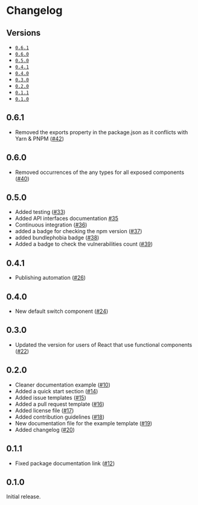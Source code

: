 # Changelog

## Versions

- [`0.6.1`](#061)
- [`0.6.0`](#060)
- [`0.5.0`](#050)
- [`0.4.1`](#041)
- [`0.4.0`](#040)
- [`0.3.0`](#030)
- [`0.2.0`](#020)
- [`0.1.1`](#011)
- [`0.1.0`](#010)

## 0.6.1

- Removed the exports property in the package.json as it conflicts with Yarn & PNPM ([#42](https://github.com/aminnairi/react-switch/pull/42))

## 0.6.0

- Removed occurrences of the any types for all exposed components ([#40](https://github.com/aminnairi/react-switch/pull/40))

## 0.5.0

- Added testing ([#33](https://github.com/aminnairi/react-switch/pull/33))
- Added API interfaces documentation [#35](https://github.com/aminnairi/react-switch/pull/35)
- Continuous integration ([#36](https://github.com/aminnairi/react-switch/pull/36))
- added a badge for checking the npm version ([#37](https://github.com/aminnairi/react-switch/pull/37))
- added bundlephobia badge ([#38](https://github.com/aminnairi/react-switch/pull/38))
- Added a badge to check the vulnerabilities count ([#39](https://github.com/aminnairi/react-switch/pull/39))

## 0.4.1

- Publishing automation ([#26](https://github.com/aminnairi/react-switch/pull/26))

## 0.4.0

- New default switch component ([#24](https://github.com/aminnairi/react-switch/pull/24))

## 0.3.0

- Updated the version for users of React that use functional components ([#22](https://github.com/aminnairi/react-switch/pull/22))

## 0.2.0

- Cleaner documentation example ([#10](https://github.com/aminnairi/react-switch/pull/10))
- Added a quick start section ([#14](https://github.com/aminnairi/react-switch/pull/14))
- Added issue templates ([#15](https://github.com/aminnairi/react-switch/pull/15))
- Added a pull request template ([#16](https://github.com/aminnairi/react-switch/pull/16))
- Added license file ([#17](https://github.com/aminnairi/react-switch/pull/17))
- Added contribution guidelines ([#18](https://github.com/aminnairi/react-switch/pull/18))
- New documentation file for the example template ([#19](https://github.com/aminnairi/react-switch/pull/19))
- Added changelog ([#20](https://github.com/aminnairi/react-switch/pull/20))

## 0.1.1

- Fixed package documentation link ([#12](https://github.com/aminnairi/react-switch/pull/12))

## 0.1.0

Initial release.
